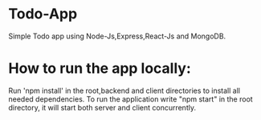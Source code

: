 # Todo-App
Simple Todo app using Node-Js,Express,React-Js and MongoDB.
		
# How to run the app locally:

Run 'npm install' in the root,backend and client directories to install all needed dependencies.
To run the application write "npm start" in the root directory, it will start both server and client concurrently.